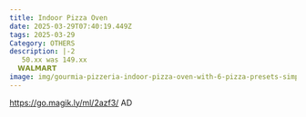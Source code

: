 ```yaml
---
title: Indoor Pizza Oven
date: 2025-03-29T07:40:19.449Z
tags: 2025-03-29
Category: OTHERS
description: |-2
   50.xx was 149.xx 
  𝗪𝗔𝗟𝗠𝗔𝗥𝗧 
image: img/gourmia-pizzeria-indoor-pizza-oven-with-6-pizza-presets-simple-touch-controls-electric-new_25c7be14-a082-48ea-b3fc-fdae3d1d5ef8.528e98afc9513eb1aa06ad7d036c7fe1.webp
---
```

https://go.magik.ly/ml/2azf3/
AD